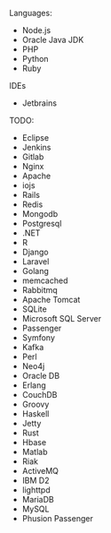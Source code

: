Languages:
* Node.js
* Oracle Java JDK
* PHP
* Python
* Ruby

IDEs
* Jetbrains

TODO:
* Eclipse
* Jenkins
* Gitlab
* Nginx
* Apache
* iojs
* Rails
* Redis
* Mongodb
* Postgresql
* .NET
* R
* Django
* Laravel
* Golang
* memcached
* Rabbitmq
* Apache Tomcat
* SQLite
* Microsoft SQL Server
* Passenger
* Symfony
* Kafka
* Perl
* Neo4j
* Oracle DB
* Erlang
* CouchDB
* Groovy
* Haskell
* Jetty
* Rust
* Hbase
* Matlab
* Riak
* ActiveMQ
* IBM D2
* lighttpd
* MariaDB
* MySQL
* Phusion Passenger

